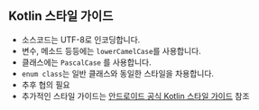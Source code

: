 ## Kotlin 스타일 가이드
  - 소스코드는 UTF-8로 인코딩합니다.
  - 변수, 메소드 등등에는  `lowerCamelCase`를 사용합니다.
  - 클래스에는 `PascalCase` 를 사용합니다.
  - `enum class`는 일반 클래스와 동일한 스타일을 차용합니다.
  - 추후 협의 필요
  - 추가적인 스타일 가이드는 [안드로이드 공식 Kotlin 스타일 가이드](https://developer.android.com/kotlin/style-guide?hl=ko) 참조